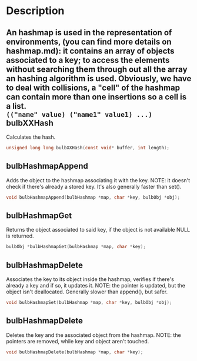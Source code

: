 Description
=========== 
An hashmap is used in the representation of environments, 
(you can find more details on hashmap.md): it contains an array of objects 
associated to a key; to access the elements without searching them through out 
all the array an hashing algorithm is used. Obviously, we have to deal with
collisions, a "cell" of the hashmap can contain more than one insertions so
a cell is a list.  
```(("name" value) ("name1" value1) ...)```
 bulbXXHash
---------- 
Calculates the hash.
```c
unsigned long long bulbXXHash(const void* buffer, int length);
```
bulbHashmapAppend
-----------------
Adds the object to the hashmap associating it with the key. NOTE: it doesn't 
check if there's already a stored key. It's also generally faster than 
set().
```c
void bulbHashmapAppend(bulbHashmap *map, char *key, bulbObj *obj);
```
bulbHashmapGet
--------------
Returns the object associated to said key, if the object is not available 
NULL is returned.
```c
bulbObj *bulbHashmapGet(bulbHashmap *map, char *key);
```
bulbHashmapDelete
-----------------
Associates the key to its object inside the hashmap, verifies if there's 
already a key and if so, it updates it. NOTE: the pointer is updated, but the
object isn't deallocated. Generally slower than append(), but safer.
```c
void bulbHashmapSet(bulbHashmap *map, char *key, bulbObj *obj);
```
bulbHashmapDelete
-----------------
Deletes the key and the associated object from the hashmap.
NOTE: the pointers are removed, while key and object aren't touched.
```c
void bulbHashmapDelete(bulbHashmap *map, char *key);
```
